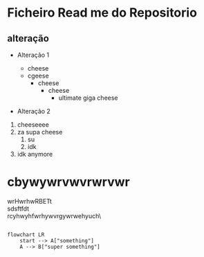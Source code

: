 # Ficheiro Read me do Repositorio
## alteração

- Alteração 1
    - cheese
    - cgeese
        - cheese
            - cheese
                - ultimate giga cheese

- Alteração 2 
1. cheeseeee
2. za supa cheese
    1. su
    2. idk
3. idk anymore


# cbywywrvwvrwrvwr

wrHwrhwRBETt\
sdsftfdt\
rcyhwyhfwrhywvrgywrwehyuch\

```mermaid

flowchart LR
    start --> A["something"]
    A --> B["super something"]
    
